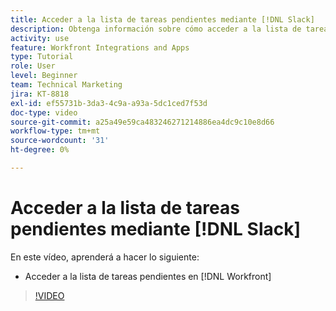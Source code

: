 ```yaml
---
title: Acceder a la lista de tareas pendientes mediante [!DNL Slack]
description: Obtenga información sobre cómo acceder a la lista de tareas pendientes en [!DNL Workfront]
activity: use
feature: Workfront Integrations and Apps
type: Tutorial
role: User
level: Beginner
team: Technical Marketing
jira: KT-8818
exl-id: ef55731b-3da3-4c9a-a93a-5dc1ced7f53d
doc-type: video
source-git-commit: a25a49e59ca483246271214886ea4dc9c10e8d66
workflow-type: tm+mt
source-wordcount: '31'
ht-degree: 0%

---
```


# Acceder a la lista de tareas pendientes mediante [!DNL Slack]

En este vídeo, aprenderá a hacer lo siguiente:

* Acceder a la lista de tareas pendientes en [!DNL Workfront]

>[!VIDEO](https://video.tv.adobe.com/v/335118/?quality=12&learn=on)

